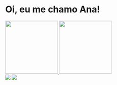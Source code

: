 <h1> Oi, eu me chamo Ana! </h1>

<div>
  <a href="https://github.com/analinsq">
  <img height="165em" src="https://github-readme-stats.vercel.app/api?username=analinsq&show_icons=true&theme=react&include_all_commits=true&count_private=true"/>
  <img height="165em" src="https://github-readme-stats.vercel.app/api/top-langs/?username=analinsq&layout=compact&langs_count=7&theme=react" />
</div>
    
</div>
  <a href="https://www.instagram.com/analinsq/" target="_blank"><img src="https://img.shields.io/badge/-Instagram-%23E4405F?style=for-the-badge&logo=instagram&logoColor=white" target="_blank"></a>
  <a href="https://www.linkedin.com/in/beatriz-linhares/" target="_blank"><img src="https://img.shields.io/badge/-LinkedIn-%230077B5?style=for-the-badge&logo=linkedin&logoColor=white" target="_blank"></a> 
 
</div>
 
